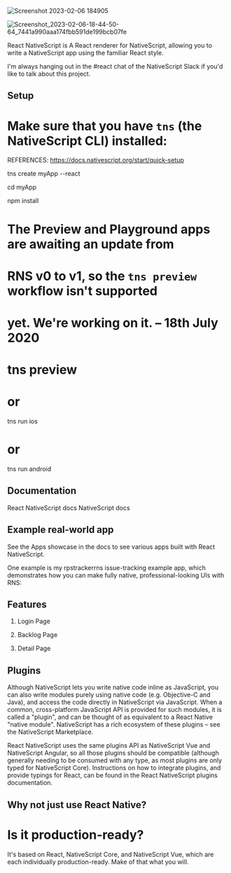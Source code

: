 ![Screenshot 2023-02-06 184905](https://user-images.githubusercontent.com/93249038/216981955-0446ddee-409d-4379-b433-07d5506c9728.png)




![Screenshot_2023-02-06-18-44-50-64_7441a990aaa174fbb591de199bcb07fe](https://user-images.githubusercontent.com/93249038/216984030-6355dee5-2827-44a7-b4d6-a9dfad9dc160.gif)

React NativeScript is A React renderer for NativeScript, allowing you to write a NativeScript app using the familiar React style.

I'm always hanging out in the #react chat of the NativeScript Slack if you'd like to talk about this project.

## Setup
# Make sure that you have `tns` (the NativeScript CLI) installed:
 REFERENCES:   https://docs.nativescript.org/start/quick-setup

tns create myApp --react

cd myApp

npm install

# The Preview and Playground apps are awaiting an update from

# RNS v0 to v1, so the `tns preview` workflow isn't supported

# yet. We're working on it. – 18th July 2020

# tns preview

# or

tns run ios

# or

tns run android

## Documentation
React NativeScript docs
NativeScript docs


## Example real-world app
See the Apps showcase in the docs to see various apps built with React NativeScript.

One example is my rpstrackerrns issue-tracking example app, which demonstrates how you can make fully native, professional-looking UIs with RNS:

## Features		
1) Login Page

2) Backlog Page

3) Detail Page

## Plugins
Although NativeScript lets you write native code inline as JavaScript, you can also write modules purely using native code (e.g. Objective-C and Java), and access the code directly in NativeScript via JavaScript. When a common, cross-platform JavaScript API is provided for such modules, it is called a "plugin", and can be thought of as equivalent to a React Native "native module". NativeScript has a rich ecosystem of these plugins – see the NativeScript Marketplace.

React NativeScript uses the same plugins API as NativeScript Vue and NativeScript Angular, so all those plugins should be compatible (although generally needing to be consumed with any type, as most plugins are only typed for NativeScript Core). Instructions on how to integrate plugins, and provide typings for React, can be found in the React NativeScript plugins documentation.

## Why not just use React Native?

# Is it production-ready?

It's based on React, NativeScript Core, and NativeScript Vue, which are each individually production-ready. Make of that what you will.
